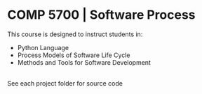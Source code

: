 <h1>COMP 5700 | Software Process</h1>
This course is designed to instruct students in:
<ul>
  <li>Python Language</li>
  <li>Process Models of Software Life Cycle</li>
  <li>Methods and Tools for Software Development</li>
</ul><br>
See each project folder for source code
